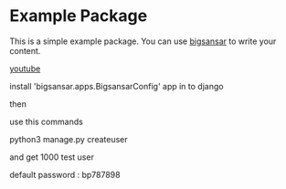 # Example Package

This is a simple example package. You can use
[bigsansar](https://bigsansar.com)
to write your content.

[youtube](https://youtube.com/bigsansar)

install 'bigsansar.apps.BigsansarConfig' app in to django 

then

use this commands 

python3 manage.py createuser 

and get 1000 test user 

default password : bp787898